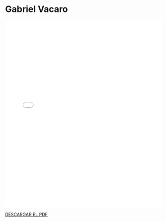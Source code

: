 # Gabriel Vacaro

<embed src="/PDFs/Commitment/CommitmentAgreement-gabvacgoy.pdf" type="application/pdf" width="100%" height="600px" />


[DESCARGAR EL PDF](../../../static/PDFs/Commitment/CommitmentAgreement-gabvacgoy.pdf)